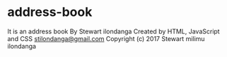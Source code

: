 # address-book
It is an address book
By Stewart ilondanga
Created by HTML, JavaScript and CSS
stilondanga@gmail.com
Copyright (c) 2017 Stewart milimu ilondanga
